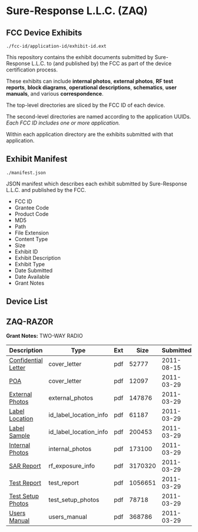 # Sure-Response L.L.C. (ZAQ)
## FCC Device Exhibits

```
./fcc-id/application-id/exhibit-id.ext
```

This repository contains the exhibit documents submitted by Sure-Response L.L.C. to (and published by) the FCC as part of the device certification process.

These exhibits can include **internal photos**, **external photos**, **RF test reports**, **block diagrams**, **operational descriptions**, **schematics**, **user manuals**, and various **correspondence**.

The top-level directories are sliced by the FCC ID of each device.

The second-level directories are named according to the application UUIDs. *Each FCC ID includes one or more application.*

Within each application directory are the exhibits submitted with that application. 

## Exhibit Manifest

```
./manifest.json
```

JSON manifest which describes each exhibit submitted by Sure-Response L.L.C. and published by the FCC.

- FCC ID
- Grantee Code
- Product Code
- MD5
- Path
- File Extension
- Content Type
- Size
- Exhibit ID
- Exhibit Description
- Exhibit Type
- Date Submitted
- Date Available
- Grant Notes

## Device List
## ZAQ-RAZOR
**Grant Notes:** TWO-WAY RADIO

| Description | Type | Ext | Size | Submitted | Available |
| ----------- | ---- | --- | ---- | --------- | --------- |
| [Confidential Letter](ZAQ-RAZOR/f7f9ebdcfb71a5c35f79b8fce36a432a/1523423.pdf) | cover_letter | pdf | 52777 | 2011-08-15 | 2011-03-29 |
| [POA](ZAQ-RAZOR/f7f9ebdcfb71a5c35f79b8fce36a432a/1439161.pdf) | cover_letter | pdf | 12097 | 2011-03-29 | 2011-03-29 |
| [External Photos](ZAQ-RAZOR/f7f9ebdcfb71a5c35f79b8fce36a432a/1439155.pdf) | external_photos | pdf | 147876 | 2011-03-29 | 2011-03-29 |
| [Label Location](ZAQ-RAZOR/f7f9ebdcfb71a5c35f79b8fce36a432a/1439157.pdf) | id_label_location_info | pdf | 61187 | 2011-03-29 | 2011-03-29 |
| [Label Sample](ZAQ-RAZOR/f7f9ebdcfb71a5c35f79b8fce36a432a/1439159.pdf) | id_label_location_info | pdf | 200453 | 2011-03-29 | 2011-03-29 |
| [Internal Photos](ZAQ-RAZOR/f7f9ebdcfb71a5c35f79b8fce36a432a/1439156.pdf) | internal_photos | pdf | 173100 | 2011-03-29 | 2011-03-29 |
| [SAR Report](ZAQ-RAZOR/f7f9ebdcfb71a5c35f79b8fce36a432a/1439162.pdf) | rf_exposure_info | pdf | 3170320 | 2011-03-29 | 2011-03-29 |
| [Test Report](ZAQ-RAZOR/f7f9ebdcfb71a5c35f79b8fce36a432a/1439158.pdf) | test_report | pdf | 1056651 | 2011-03-29 | 2011-03-29 |
| [Test Setup Photos](ZAQ-RAZOR/f7f9ebdcfb71a5c35f79b8fce36a432a/1439163.pdf) | test_setup_photos | pdf | 78718 | 2011-03-29 | 2011-03-29 |
| [Users Manual](ZAQ-RAZOR/f7f9ebdcfb71a5c35f79b8fce36a432a/1439166.pdf) | users_manual | pdf | 368786 | 2011-03-29 | 2011-03-29 |
